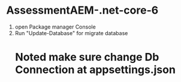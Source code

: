 # AssessmentAEM-.net-core-6

1. open Package manager Console
2. Run "Update-Database" for migrate database
   # Noted make sure change Db Connection at appsettings.json
